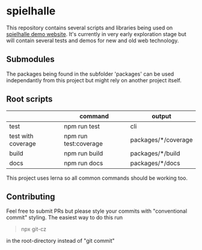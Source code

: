
# spielhalle



This repository contains several scripts and libraries being used on [spielhalle demo website](https://spielhalle.github.io/). It's currently in very early exploration stage but will contain several tests and demos for new and old web technology.

## Submodules
The packages being found in the subfolder 'packages' can be used independantly from this project but might rely on another project itself.

## Root scripts
|| command | output |
|--|--|--|
| test | npm run test | cli
| test with coverage | npm run test:coverage | packages/\*/coverage
| build | npm run build | packages/\*/build
| docs | npm run docs | packages/\*/docs

This project uses lerna so all common commands should be working too.

## Contributing

Feel free to submit PRs but please style your commits with "conventional commit" styling. The easiest way to do this run

> npx git-cz

in the root-directory instead of "git commit"
